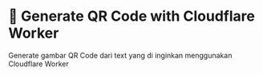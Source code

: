 # 👷 Generate QR Code with Cloudflare Worker

Generate gambar QR Code dari text yang di inginkan menggunakan Cloudflare Worker

